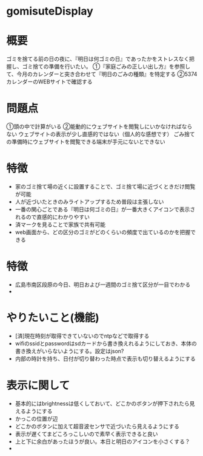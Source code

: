 # gomisuteDisplay

# 概要
ゴミを捨てる前の日の夜に、『明日は何ゴミの日』であったかをストレスなく把握し、ゴミ捨ての準備を行いたい。
①『家庭ごみの正しい出し方』を参照して、今月のカレンダーと突き合わせて『明日のごみの種類』を特定する
②5374カレンダーのWEBサイトで確認する

# 問題点
①頭の中で計算がいる
②能動的にウェブサイトを閲覧しにいかなければならない
 ウェブサイトの表示が少し直感的ではない（個人的な感想です）
 ごみ捨ての準備時にウェブサイトを閲覧できる端末が手元にないとできない

# 特徴
- 家のゴミ捨て場の近くに設置することで、ゴミ捨て場に近づくときだけ閲覧が可能
- 人が近づいたときのみライトアップするため普段は主張しない
- 一番の関心ごとである『明日は何ゴミの日』が一番大きくアイコンで表示されるので直感的にわかりやすい
- 済マークを見ることで家族で共有可能
- web画面から、どの区分のゴミがどのくらいの頻度で出ているのかを把握できる

# 特徴
- 広島市南区段原の今日、明日および一週間のゴミ捨て区分が一目でわかる
- 

# やりたいこと(機能)

- [済]現在時刻が取得できていないのでntpなどで取得する
- wifiのssidとpasswordはsdカードから書き換えれるようにしておき、本体の書き換えがいらないようにする。設定はjson?
- 内部の時計を持ち、日付が切り替わった時点で表示も切り替えるようにする

# 表示に関して
- 基本的にはbrightnessは低くしておいて、どこかのボタンが押下されたら見えるようにする
- かっこの位置が辺
- どこかのボタンに加えて超音波センサで近づいたら見えるようにする
- 表示が遅くてまどころっこしいので素早く表示できると良い
- 上と下に余白があったほうが良い。本日と明日のアイコンを小さくする？
- 